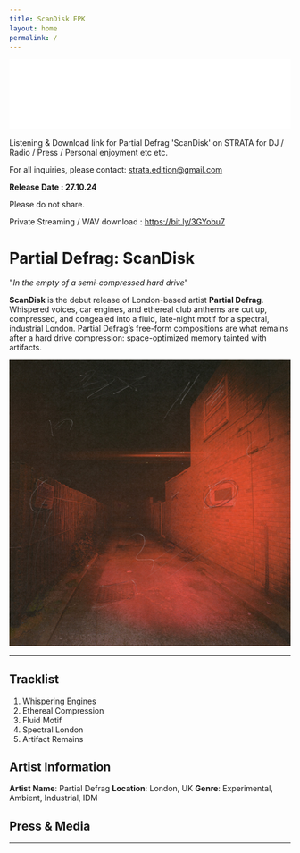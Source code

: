 ```yaml
---
title: ScanDisk EPK
layout: home
permalink: /
---
```


<img src="/logo.jpg" alt="Strata Logo" class="centered-logo">

Listening & Download link for Partial Defrag 'ScanDisk' on STRATA for DJ / Radio / Press / Personal enjoyment etc etc.

For all inquiries, please contact: strata.edition@gmail.com

**Release Date : 27.10.24**

Please do not share. 
 
Private Streaming / WAV download : https://bit.ly/3GYobu7


# Partial Defrag: ScanDisk

"*In the empty of a semi-compressed hard drive*"

**ScanDisk** is the debut release of London-based artist **Partial Defrag**. Whispered voices, car engines, and ethereal club anthems are cut up, compressed, and congealed into a fluid, late-night motif for a spectral, industrial London. Partial Defrag’s free-form compositions are what remains after a hard drive compression: space-optimized memory tainted with artifacts.

<img src="/cover.jpg" alt="ScanDisk Cover" class="centered-image">

---

## Tracklist

1. Whispering Engines
2. Ethereal Compression
3. Fluid Motif
4. Spectral London
5. Artifact Remains


## Artist Information

**Artist Name**: Partial Defrag
**Location**: London, UK
**Genre**: Experimental, Ambient, Industrial, IDM


## Press & Media



---
